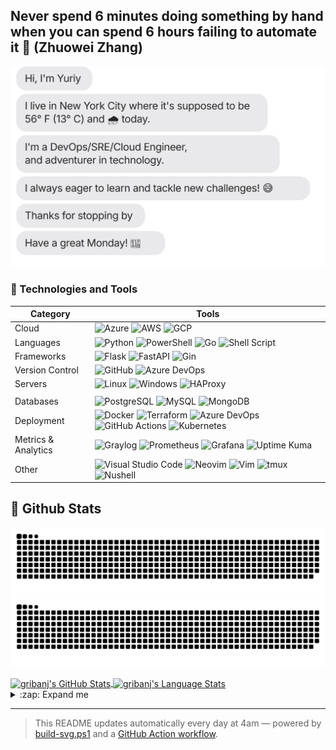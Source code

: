 ## Never spend 6 minutes doing something by hand when you can spend 6 hours failing to automate it 👷 (Zhuowei Zhang)

[![Daily Chat Status](https://raw.githubusercontent.com/gribanj/gribanj/main/chat.svg)](#)

### 🧰 Technologies and Tools

| Category            | Tools                                                                                                                                                                                                                                                                                                                                                                                                                                                                                                                                                                                                                               |
| ------------------- | ----------------------------------------------------------------------------------------------------------------------------------------------------------------------------------------------------------------------------------------------------------------------------------------------------------------------------------------------------------------------------------------------------------------------------------------------------------------------------------------------------------------------------------------------------------------------------------------------------------------------------------- |
| Cloud               | ![Azure](https://img.shields.io/badge/Microsoft_Azure-0078D4?style=for-the-badge&logo=microsoft-azure&logoColor=white) ![AWS](https://img.shields.io/badge/Amazon_AWS-232F3E?style=for-the-badge&logo=amazon-aws&logoColor=white) ![GCP](https://img.shields.io/badge/Google_Cloud-4285F4?style=for-the-badge&logo=google-cloud&logoColor=white)                                                                                                                                                                                                                                                                                    |
| Languages           | ![Python](https://img.shields.io/badge/Python-3776AB?style=for-the-badge&logo=python&logoColor=white) ![PowerShell](https://img.shields.io/badge/Powershell-5391FE?style=for-the-badge&logo=powershell&logoColor=white) ![Go](https://img.shields.io/badge/Go-00ADD8?style=for-the-badge&logo=go&logoColor=white) ![Shell Script](https://img.shields.io/badge/Shell-121011?style=for-the-badge&logo=gnu-bash&logoColor=white)                                                                                                                                                                                                      |
| Frameworks          | ![Flask](https://img.shields.io/badge/Flask-000000?style=for-the-badge&logo=flask&logoColor=white) ![FastAPI](https://img.shields.io/badge/FastAPI-009688?style=for-the-badge&logo=fastapi&logoColor=white) ![Gin](https://img.shields.io/badge/Gin-00ADD8?style=for-the-badge&logo=go&logoColor=white)                                                                                                                                                                                                                                                                                                                             |
| Version Control     | ![GitHub](https://img.shields.io/badge/GitHub-181717?style=for-the-badge&logo=github&logoColor=white) ![Azure DevOps](https://img.shields.io/badge/Azure_DevOps-0078D7?style=for-the-badge&logo=azure-devops&logoColor=white)                                                                                                                                                                                                                                                                                                                                                                                                       |
| Servers             | ![Linux](https://img.shields.io/badge/Linux-FCC624?style=for-the-badge&logo=linux&logoColor=black) ![Windows](https://img.shields.io/badge/Windows-0078D6?style=for-the-badge&logo=windows&logoColor=white) ![HAProxy](https://img.shields.io/badge/HAProxy-000000?style=for-the-badge&logo=haproxy&logoColor=white)                                                                                                                                                                                                                                                                                                                |
|                     |
| Databases           | ![PostgreSQL](https://img.shields.io/badge/PostgreSQL-316192?style=for-the-badge&logo=postgresql&logoColor=white) ![MySQL](https://img.shields.io/badge/MySQL-00000F?style=for-the-badge&logo=mysql&logoColor=white) ![MongoDB](https://img.shields.io/badge/MongoDB-%234ea94b.svg?&style=for-the-badge&logo=mongodb&logoColor=white)                                                                                                                                                                                                                                                                                               |
| Deployment          | ![Docker](https://img.shields.io/badge/docker%20-%230db7ed.svg?&style=for-the-badge&logo=docker&logoColor=white) ![Terraform](https://img.shields.io/badge/terraform-%235835CC.svg?style=for-the-badge&logo=terraform&logoColor=white) ![Azure DevOps](https://img.shields.io/badge/Azure_DevOps_Pipelines-0078D7?style=for-the-badge&logo=azure-devops&logoColor=white) ![GitHub Actions](https://img.shields.io/badge/GitHub_Actions-2088FF?style=for-the-badge&logo=github-actions&logoColor=white) ![Kubernetes](https://img.shields.io/badge/kubernetes%20-%23326ce5.svg?&style=for-the-badge&logo=kubernetes&logoColor=white) |
| Metrics & Analytics | ![Graylog](https://img.shields.io/badge/Graylog-6C6C6C?style=for-the-badge&logo=graylog&logoColor=white) ![Prometheus](https://img.shields.io/badge/Prometheus-000000?style=for-the-badge&logo=prometheus&logoColor=white) ![Grafana](https://img.shields.io/badge/Grafana-F46800?style=for-the-badge&logo=grafana&logoColor=white) ![Uptime Kuma](https://img.shields.io/badge/Uptime_Kuma-52796F?style=for-the-badge&logo=uptimekuma&logoColor=white)                                                                                                                                                                             |
| Other               | ![Visual Studio Code](https://img.shields.io/badge/VSCode-007ACC?style=for-the-badge&logo=visual-studio-code&logoColor=white) ![Neovim](https://img.shields.io/badge/Neovim-57A143?style=for-the-badge&logo=neovim&logoColor=white) ![Vim](https://img.shields.io/badge/Vim-019733?style=for-the-badge&logo=vim&logoColor=white) ![tmux](https://img.shields.io/badge/tmux-1BB91F?style=for-the-badge&logo=tmux&logoColor=white) ![Nushell](https://img.shields.io/badge/Nushell-4B275F?style=for-the-badge&logo=gnu-bash&logoColor=white)                                                                                          |

## 🚀 Github Stats

![github contribution grid snake animation](https://raw.githubusercontent.com/gribanj/gribanj/output/github-contribution-grid-snake-dark.svg#gh-dark-mode-only)
![github contribution grid snake animation](https://raw.githubusercontent.com/gribanj/gribanj/output/github-contribution-grid-snake.svg#gh-light-mode-only)

<a href="https://github.com/anuraghazra/github-readme-stats">
  <img align="center" src="https://github-readme-stats.vercel.app/api?username=gribanj&show_icons=true&include_all_commits=true&theme=radical" alt="gribanj's GitHub Stats" />
</a>
<a href="https://github.com/anuraghazra/github-readme-stats">
  <img align="center" src="https://github-readme-stats.vercel.app/api/top-langs/?username=gribanj&layout=compact&theme=radical" alt="gribanj's Language Stats" />
</a>

<details>
  <summary>:zap: Expand me</summary>

<!--START_SECTION:waka-->
![Code Time](http://img.shields.io/badge/Code%20Time-0%20secs-blue)

![Lines of code](https://img.shields.io/badge/From%20Hello%20World%20I%27ve%20Written-841%20lines%20of%20code-blue)

**🐱 My GitHub Data** 

> 📦 ? Used in GitHub's Storage 
 > 
> 🏆 50 Contributions in the Year 2025
 > 
> 🚫 Not Opted to Hire
 > 
> 📜 10 Public Repositories 
 > 
> 🔑 0 Private Repositories 
 > 
**I'm a Night 🦉** 

```text
🌞 Morning                3 commits           █████░░░░░░░░░░░░░░░░░░░░   20.00 % 
🌆 Daytime                1 commits           ██░░░░░░░░░░░░░░░░░░░░░░░   06.67 % 
🌃 Evening                9 commits           ███████████████░░░░░░░░░░   60.00 % 
🌙 Night                  2 commits           ███░░░░░░░░░░░░░░░░░░░░░░   13.33 % 
```
📅 **I'm Most Productive on Thursday** 

```text
Monday                   3 commits           █████░░░░░░░░░░░░░░░░░░░░   20.00 % 
Tuesday                  2 commits           ███░░░░░░░░░░░░░░░░░░░░░░   13.33 % 
Wednesday                0 commits           ░░░░░░░░░░░░░░░░░░░░░░░░░   00.00 % 
Thursday                 4 commits           ███████░░░░░░░░░░░░░░░░░░   26.67 % 
Friday                   3 commits           █████░░░░░░░░░░░░░░░░░░░░   20.00 % 
Saturday                 0 commits           ░░░░░░░░░░░░░░░░░░░░░░░░░   00.00 % 
Sunday                   3 commits           █████░░░░░░░░░░░░░░░░░░░░   20.00 % 
```


📊 **This Week I Spent My Time On** 

```text
💬 Programming Languages: 
No Activity Tracked This Week

🔥 Editors: 
No Activity Tracked This Week

💻 Operating System: 
No Activity Tracked This Week
```

**I Mostly Code in HCL** 

```text
HCL                      5 repos             █████████████████████░░░░   83.33 % 
PowerShell               1 repo              ████░░░░░░░░░░░░░░░░░░░░░   16.67 % 
```




 Last Updated on 07/04/2025 06:15:09 UTC
<!--END_SECTION:waka-->

</details>

---

> This README updates automatically every day at 4am — powered by [build-svg.ps1](https://github.com/gribanj/gribanj/blob/main/build-svg.ps1) and a [GitHub Action workflow](https://github.com/gribanj/gribanj/blob/main/.github/workflows/readme.yml).
